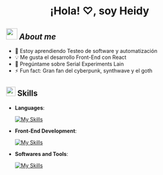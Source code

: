 <p align="center"> 
<h1 align="center"> ¡Hola! ♡, soy Heidy</h1>
</p>

## <img src="https://media.giphy.com/media/ObNTw8Uzwy6KQ/giphy.gif" width="30px">&nbsp;***About me***

- 🌱 Estoy aprendiendo Testeo de software y automatización
- 💡 Me gusta el desarrollo Front-End con React
- 💬 Pregúntame sobre Serial Experiments Lain
- ⚡ Fun fact: Gran fan del cyberpunk, synthwave y el goth


## <img src="https://media2.giphy.com/media/QssGEmpkyEOhBCb7e1/giphy.gif?cid=ecf05e47a0n3gi1bfqntqmob8g9aid1oyj2wr3ds3mg700bl&rid=giphy.gif" width ="25"><b> Skills</b>

<p align="center">

- **Languages**:
  
  [![My Skills](https://skillicons.dev/icons?i=java,scala)](https://skillicons.dev)
  
- **Front-End Development**:

   [![My Skills](https://skillicons.dev/icons?i=react,js,css,html,threejs,vite)](https://skillicons.dev)

- **Softwares and Tools**:

   [![My Skills](https://skillicons.dev/icons?i=vscode,git,github,selenium,docker,nodejs,aws)](https://skillicons.dev)


<br>
</p>
</div>
</div>
